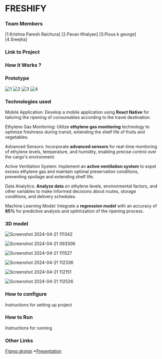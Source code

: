 # FRESHIFY


### Team Members
[1.Krishna Paresh Raichura]
[2.Pavan Khalyan] 
[3.Pious k george]
[4.Sreejha]  

### Link to Project

### How it Works ?
### Prototype
![1](https://github.com/kingof64sqrs/Extraterrestrial/assets/136327019/de389727-082e-4de2-9538-93e73ecf9cf6)
![2](https://github.com/kingof64sqrs/Extraterrestrial/assets/136327019/5c0d04f5-c83e-4764-aa62-ad415f8004fa)
![3](https://github.com/kingof64sqrs/Extraterrestrial/assets/136327019/5bbfb991-f923-41c4-a73a-8b6c077db561)
![4](https://github.com/kingof64sqrs/Extraterrestrial/assets/136327019/973d0205-1070-479c-8b54-35dcfdb217f3)


### Technologies used

Mobile Application: Develop a mobile application using **React Native** for tailoring the ripening of consumables according to the travel destination.

Ethylene Gas Monitoring: Utilize **ethylene gas monitoring** technology to optimize freshness during transit, extending the shelf life of fruits and vegetables.

Advanced Sensors: Incorporate **advanced sensors** for real-time monitoring of ethylene levels, temperature, and humidity, enabling precise control over the cargo's environment.

Active Ventilation System: Implement an **active ventilation system** to expel excess ethylene gas and maintain optimal preservation conditions, preventing spoilage and extending shelf life.

Data Analytics: **Analyze data** on ethylene levels, environmental factors, and other variables to make informed decisions about routes, storage conditions, and delivery schedules.

Machine Learning Model: Integrate a **regression model** with an accuracy of **85%** for predictive analysis and optimization of the ripening process.

### 3D model

![Screenshot 2024-04-21 111342](https://github.com/kingof64sqrs/Extraterrestrial/assets/123295996/9cdccf36-4865-413e-a860-14cbdaba89a7)

![Screenshot 2024-04-21 093306](https://github.com/kingof64sqrs/Extraterrestrial/assets/123295996/7d407d43-b9ef-4ab5-a8e4-8d2936e84b6b)

![Screenshot 2024-04-21 111527](https://github.com/kingof64sqrs/Extraterrestrial/assets/123295996/b8c87577-9596-4777-b2e2-0c502e2d8305)

![Screenshot 2024-04-21 112336](https://github.com/kingof64sqrs/Extraterrestrial/assets/123295996/672fcee9-4559-43fa-85a0-9af5a79a5c3c)

![Screenshot 2024-04-21 112151](https://github.com/kingof64sqrs/Extraterrestrial/assets/123295996/ddb2b375-9713-4af6-b4e8-7faa0680233f)

![Screenshot 2024-04-21 112526](https://github.com/kingof64sqrs/Extraterrestrial/assets/123295996/1875bb8a-a970-44c7-b5c4-ad992a3983ac)

### How to configure
Instructions for setting up project

### How to Run
Instructions for running

### Other Links
*[Figma design](https://www.figma.com/file/1PTf7BdSRo8cdrJRsGBCPt/Untitled?type=design&node-id=0%3A1&mode=design&t=R4DKmBDUk1bMcUYS-1)*
*[Presentation](https://www.canva.com/design/DAGC_64GVcc/8yB6V6a5P9LlzCFc_zEZrA/view?utm_content=DAGC_64GVcc&utm_campaign=designshare&utm_medium=link&utm_source=editor)
